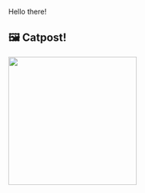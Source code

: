 Hello there!



## 🖼️ Catpost!

<sub>
    <img src="https://cdn2.thecatapi.com/images/3jq.jpg" height="256">
</sub>

